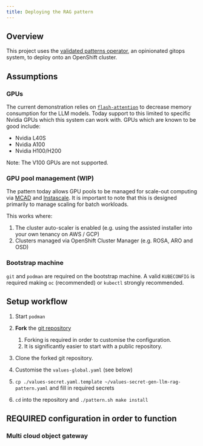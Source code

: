 ```yaml
---
title: Deploying the RAG pattern
---
```


## Overview

This project uses the [validated patterns operator](https://validatedpatterns.io), an opinionated gitops system, to deploy onto an OpenShift cluster.

## Assumptions

### GPUs

The current demonstration relies on [`flash-attention`](https://github.com/Dao-AILab/flash-attention) to decrease memory consumption for the LLM models. Today support to this limited to specific Nvidia GPUs which this system can work with. GPUs which are known to be good include:

- Nvidia L40S
- Nvidia A100
- Nvidia H100/H200

Note: The V100 GPUs are not supported.

### GPU pool management (WIP)

The pattern today allows GPU pools to be managed for scale-out computing via [MCAD](https://github.com/project-codeflare/multi-cluster-app-dispatcher/) and [Instascale](https://github.com/project-codeflare/instascale). It is important to note that this is designed primarily to manage scaling for batch workloads.

This works where:

1. The cluster auto-scaler is enabled (e.g. using the assisted installer into your own tenancy on AWS / GCP)
1. Clusters managed via OpenShift Cluster Manager (e.g. ROSA, ARO and OSD)

### Bootstrap machine

`git` and `podman` are required on the bootstrap machine.
A valid `KUBECONFIG` is required making `oc` (recommended) or `kubectl` strongly recommended.

## Setup workflow

1. Start `podman`

1. **Fork** the [git repository](https://github.com/opendatahub-io-contrib/genai-llm-rag-pattern)

   1. Forking is required in order to customise the configuration.
   1. It is significantly easier to start with a public repository.

1. Clone the forked git repository.

1. Customise the `values-global.yaml` (see below)

1. `cp ./values-secret.yaml.template ~/values-secret-gen-llm-rag-pattern.yaml` and fill in required secrets

1. `cd` into the repository and `./pattern.sh make install`

## REQUIRED configuration in order to function

### Multi cloud object gateway
